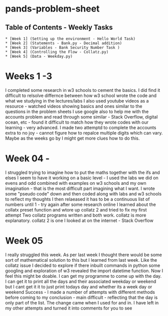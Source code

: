 # pands-problem-sheet

## Table of Contents - Weekly Tasks
    * [Week 1] (Setting up the environment - Hello World Task)
    * [Week 2] (Statements - Bank.py - Decimal addition)
    * [Week 3] (Variables - Bank Security Number Task )
    * [Week 4] (Controlling the Flow - Collatz.py)
    * [Week 5] (Data - Weekday.py)
    

# Weeks 1 -3
 I completed some research in w3 schools to cement the basics. I did find it difficult to relsolve differnce between how w3 school wrote the code and what we studying in the lectures/labs
I also used youtube videos as a resource - watched videos showing basics and ones similar to the questions in the problem sheets
 I use google also to help me with the accounts problem and read through some similar - Stack Overflow, digital ocean, etc - found it difficult to match how they wrote codes with our learning - very advanced.
 I made two attemptd to complete the accounts extra to no joy - cannot figure how to repalce multiple digits which can vary. Maybe as the weeks go by I might get more clues how to do this.

# Week 04 -
I struggled trying to imagine how to put the maths together with the ifs and elses
 I seem to have it working on a basic level - I used the labs we did on evens and odd combined with examples on  w3 schools and my own imagination - that is the most difficult part imagining what I want.
 I wrote some "pseudo code" down and then coded along with labs and w3 schools to reflect my thoughts
 I then relaeased it has to be a continuous list of numbers until 1 - try again
 after some research online I learned about the collatx preset function and wtore up collatz 2 and tried to fix my first attempt
Two collatz programs written and both work. collatz is more explanatory. collatz 2 is one I looked at on the internet - Stack Overflow

# Week 05 
I really struggled this week. 
As per last week I thought there would be some sort of mathematical solution to this but I learned from last week. Like the collatz issue I decided to explore if there inbuilt commands in python
some googling and exploration of w3 revealed the import datetime function. Now I feel this might be doable.
I can get my programme to come up with the day. I can get it to print all the days and their associated weekday or weekend but I cant get it it to just print todays day and whether its a week day or weekend
Success - I made a number of attempts with different methods before coming to my conclusion - main difficult - reflecting that the day is only part of the list. The change came when I used for and in.
I have left in my other attempts and turned it into comments for you to see
